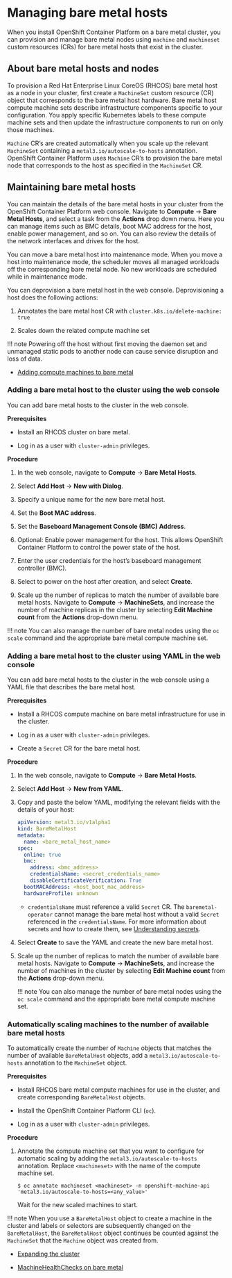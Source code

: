 # Managing bare metal hosts

When you install OpenShift Container Platform on a bare metal cluster, you can provision and manage bare metal nodes using `machine` and `machineset` custom resources (CRs) for bare metal hosts that exist in the cluster.

## About bare metal hosts and nodes

To provision a Red Hat Enterprise Linux CoreOS (RHCOS) bare metal host as a node in your cluster, first create a `MachineSet` custom resource (CR) object that corresponds to the bare metal host hardware. Bare metal host compute machine sets describe infrastructure components specific to your configuration. You apply specific Kubernetes labels to these compute machine sets and then update the infrastructure components to run on only those machines.

`Machine` CR’s are created automatically when you scale up the relevant `MachineSet` containing a `metal3.io/autoscale-to-hosts` annotation. OpenShift Container Platform uses `Machine` CR’s to provision the bare metal node that corresponds to the host as specified in the `MachineSet` CR.

## Maintaining bare metal hosts

You can maintain the details of the bare metal hosts in your cluster from the OpenShift Container Platform web console. Navigate to **Compute** → **Bare Metal Hosts**, and select a task from the **Actions** drop down menu. Here you can manage items such as BMC details, boot MAC address for the host, enable power management, and so on. You can also review the details of the network interfaces and drives for the host.

You can move a bare metal host into maintenance mode. When you move a host into maintenance mode, the scheduler moves all managed workloads off the corresponding bare metal node. No new workloads are scheduled while in maintenance mode.

You can deprovision a bare metal host in the web console. Deprovisioning a host does the following actions:

1.  Annotates the bare metal host CR with `cluster.k8s.io/delete-machine: true`

2.  Scales down the related compute machine set

!!! note
    Powering off the host without first moving the daemon set and unmanaged static pods to another node can cause service disruption and loss of data.

-   [Adding compute machines to bare metal](../machine_management/user_infra/adding-bare-metal-compute-user-infra/#adding-bare-metal-compute-user-infra)

### Adding a bare metal host to the cluster using the web console

You can add bare metal hosts to the cluster in the web console.

**Prerequisites**

-   Install an RHCOS cluster on bare metal.

-   Log in as a user with `cluster-admin` privileges.

**Procedure**

1.  In the web console, navigate to **Compute** → **Bare Metal Hosts**.

2.  Select **Add Host** → **New with Dialog**.

3.  Specify a unique name for the new bare metal host.

4.  Set the **Boot MAC address**.

5.  Set the **Baseboard Management Console (BMC) Address**.

6.  Optional: Enable power management for the host. This allows OpenShift Container Platform to control the power state of the host.

7.  Enter the user credentials for the host’s baseboard management controller (BMC).

8.  Select to power on the host after creation, and select **Create**.

9.  Scale up the number of replicas to match the number of available bare metal hosts. Navigate to **Compute** → **MachineSets**, and increase the number of machine replicas in the cluster by selecting **Edit Machine count** from the **Actions** drop-down menu.

!!! note
    You can also manage the number of bare metal nodes using the `oc scale` command and the appropriate bare metal compute machine set.

### Adding a bare metal host to the cluster using YAML in the web console

You can add bare metal hosts to the cluster in the web console using a YAML file that describes the bare metal host.

**Prerequisites**

-   Install a RHCOS compute machine on bare metal infrastructure for use in the cluster.

-   Log in as a user with `cluster-admin` privileges.

-   Create a `Secret` CR for the bare metal host.

**Procedure**

1.  In the web console, navigate to **Compute** → **Bare Metal Hosts**.

2.  Select **Add Host** → **New from YAML**.

3.  Copy and paste the below YAML, modifying the relevant fields with the details of your host:

    ``` yaml
    apiVersion: metal3.io/v1alpha1
    kind: BareMetalHost
    metadata:
      name: <bare_metal_host_name>
    spec:
      online: true
      bmc:
        address: <bmc_address>
        credentialsName: <secret_credentials_name>  
        disableCertificateVerification: True
      bootMACAddress: <host_boot_mac_address>
      hardwareProfile: unknown
    ```

    -   `credentialsName` must reference a valid `Secret` CR. The `baremetal-operator` cannot manage the bare metal host without a valid `Secret` referenced in the `credentialsName`. For more information about secrets and how to create them, see [Understanding secrets](../nodes/pods/nodes-pods-secrets/#nodes-pods-secrets-about_nodes-pods-secrets).

4.  Select **Create** to save the YAML and create the new bare metal host.

5.  Scale up the number of replicas to match the number of available bare metal hosts. Navigate to **Compute** → **MachineSets**, and increase the number of machines in the cluster by selecting **Edit Machine count** from the **Actions** drop-down menu.

    !!! note
        You can also manage the number of bare metal nodes using the `oc scale` command and the appropriate bare metal compute machine set.

### Automatically scaling machines to the number of available bare metal hosts

To automatically create the number of `Machine` objects that matches the number of available `BareMetalHost` objects, add a `metal3.io/autoscale-to-hosts` annotation to the `MachineSet` object.

**Prerequisites**

-   Install RHCOS bare metal compute machines for use in the cluster, and create corresponding `BareMetalHost` objects.

-   Install the OpenShift Container Platform CLI (`oc`).

-   Log in as a user with `cluster-admin` privileges.

**Procedure**

1.  Annotate the compute machine set that you want to configure for automatic scaling by adding the `metal3.io/autoscale-to-hosts` annotation. Replace `<machineset>` with the name of the compute machine set.

    ``` terminal
    $ oc annotate machineset <machineset> -n openshift-machine-api 'metal3.io/autoscale-to-hosts=<any_value>'
    ```

    Wait for the new scaled machines to start.

!!! note
    When you use a `BareMetalHost` object to create a machine in the cluster and labels or selectors are subsequently changed on the `BareMetalHost`, the `BareMetalHost` object continues be counted against the `MachineSet` that the `Machine` object was created from.

-   [Expanding the cluster](../installing/installing_bare_metal_ipi/ipi-install-expanding-the-cluster/#ipi-install-expanding-the-cluster)

-   [MachineHealthChecks on bare metal](../machine_management/deploying-machine-health-checks/#machine-health-checks-bare-metal_deploying-machine-health-checks)
